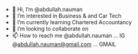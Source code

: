 - 👋 Hi, I’m @abdullah.nauman
- 👀 I’m interested in Business & and Car Tech
- 🌱 I’m currently learning Chartered Accountancy
- 💞️ I’m looking to collaborate on 
- 📫 How to reach me @abdullah.nauman ... IG
                     @abdullah.nauman@gmail.com ... GMAIL

<!---
abdullah2711/abdullah27 is a ✨ special ✨ repository because its `README.md` (this file) appears on your GitHub profile.
You can click the Preview link to take a look at your changes.
--->
